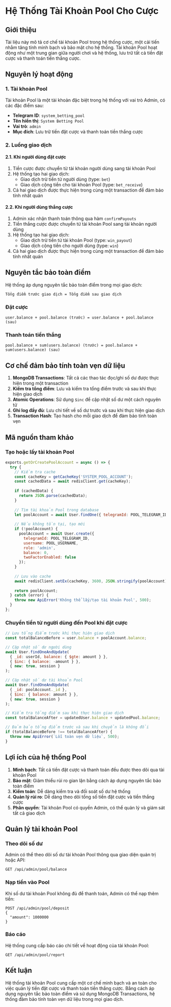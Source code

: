 # Hệ Thống Tài Khoản Pool Cho Cược

## Giới thiệu

Tài liệu này mô tả cơ chế tài khoản Pool trong hệ thống cược, một cải tiến nhằm tăng tính minh bạch và bảo mật cho hệ thống. Tài khoản Pool hoạt động như một trung gian giữa người chơi và hệ thống, lưu trữ tất cả tiền đặt cược và thanh toán tiền thắng cược.

## Nguyên lý hoạt động

### 1. Tài khoản Pool

Tài khoản Pool là một tài khoản đặc biệt trong hệ thống với vai trò Admin, có các đặc điểm sau:
- **Telegram ID**: `system_betting_pool`
- **Tên hiển thị**: `System Betting Pool`
- **Vai trò**: `admin`
- **Mục đích**: Lưu trữ tiền đặt cược và thanh toán tiền thắng cược

### 2. Luồng giao dịch

#### 2.1. Khi người dùng đặt cược
1. Tiền cược được chuyển từ tài khoản người dùng sang tài khoản Pool
2. Hệ thống tạo hai giao dịch:
   - Giao dịch trừ tiền từ người dùng (type: `bet`)
   - Giao dịch cộng tiền cho tài khoản Pool (type: `bet_receive`)
3. Cả hai giao dịch được thực hiện trong cùng một transaction để đảm bảo tính nhất quán

#### 2.2. Khi người dùng thắng cược
1. Admin xác nhận thanh toán thông qua hàm `confirmPayouts`
2. Tiền thắng cược được chuyển từ tài khoản Pool sang tài khoản người dùng
3. Hệ thống tạo hai giao dịch:
   - Giao dịch trừ tiền từ tài khoản Pool (type: `win_payout`)
   - Giao dịch cộng tiền cho người dùng (type: `win`)
4. Cả hai giao dịch được thực hiện trong cùng một transaction để đảm bảo tính nhất quán

## Nguyên tắc bảo toàn điểm

Hệ thống áp dụng nguyên tắc bảo toàn điểm trong mọi giao dịch:

```
Tổng điểm trước giao dịch = Tổng điểm sau giao dịch
```

### Đặt cược
```
user.balance + pool.balance (trước) = user.balance + pool.balance (sau)
```

### Thanh toán tiền thắng
```
pool.balance + sum(users.balance) (trước) = pool.balance + sum(users.balance) (sau)
```

## Cơ chế đảm bảo tính toàn vẹn dữ liệu

1. **MongoDB Transactions**: Tất cả các thao tác đọc/ghi số dư được thực hiện trong một transaction
2. **Kiểm tra tổng điểm**: Lưu và kiểm tra tổng điểm trước và sau khi thực hiện giao dịch
3. **Atomic Operations**: Sử dụng `$inc` để cập nhật số dư một cách nguyên tử
4. **Ghi log đầy đủ**: Lưu chi tiết về số dư trước và sau khi thực hiện giao dịch
5. **Transaction Hash**: Tạo hash cho mỗi giao dịch để đảm bảo tính toàn vẹn

## Mã nguồn tham khảo

### Tạo hoặc lấy tài khoản Pool

```javascript
exports.getOrCreatePoolAccount = async () => {
  try {
    // Kiểm tra cache
    const cacheKey = getCacheKey('SYSTEM_POOL_ACCOUNT');
    const cachedData = await redisClient.get(cacheKey);
    
    if (cachedData) {
      return JSON.parse(cachedData);
    }
    
    // Tìm tài khoản Pool trong database
    let poolAccount = await User.findOne({ telegramId: POOL_TELEGRAM_ID });
    
    // Nếu không tồn tại, tạo mới
    if (!poolAccount) {
      poolAccount = await User.create({
        telegramId: POOL_TELEGRAM_ID,
        username: POOL_USERNAME,
        role: 'admin',
        balance: 0,
        twoFactorEnabled: false
      });
    }
    
    // Lưu vào cache
    await redisClient.setEx(cacheKey, 3600, JSON.stringify(poolAccount));
    
    return poolAccount;
  } catch (error) {
    throw new ApiError('Không thể lấy/tạo tài khoản Pool', 500);
  }
};
```

### Chuyển tiền từ người dùng đến Pool khi đặt cược

```javascript
// Lưu tổng điểm trước khi thực hiện giao dịch
const totalBalanceBefore = user.balance + poolAccount.balance;

// Cập nhật số dư người dùng
await User.findOneAndUpdate(
  { _id: userId, balance: { $gte: amount } },
  { $inc: { balance: -amount } },
  { new: true, session }
);

// Cập nhật số dư tài khoản Pool
await User.findOneAndUpdate(
  { _id: poolAccount._id },
  { $inc: { balance: amount } },
  { new: true, session }
);

// Kiểm tra tổng điểm sau khi thực hiện giao dịch
const totalBalanceAfter = updatedUser.balance + updatedPool.balance;

// Đảm bảo tổng điểm trước và sau khi chuyển là không đổi
if (totalBalanceBefore !== totalBalanceAfter) {
  throw new ApiError(`Lỗi toàn vẹn dữ liệu`, 500);
}
```

## Lợi ích của hệ thống Pool

1. **Minh bạch**: Tất cả tiền đặt cược và thanh toán đều được theo dõi qua tài khoản Pool
2. **Bảo mật**: Giảm thiểu rủi ro gian lận bằng cách áp dụng nguyên tắc bảo toàn điểm
3. **Kiểm toán**: Dễ dàng kiểm tra và đối soát số dư hệ thống
4. **Quản lý rủi ro**: Dễ dàng theo dõi tổng số tiền đặt cược và tiền thắng cược
5. **Phân quyền**: Tài khoản Pool có quyền Admin, có thể quản lý và giám sát tất cả giao dịch

## Quản lý tài khoản Pool

### Theo dõi số dư
Admin có thể theo dõi số dư tài khoản Pool thông qua giao diện quản trị hoặc API:
```
GET /api/admin/pool/balance
```

### Nạp tiền vào Pool
Khi số dư tài khoản Pool không đủ để thanh toán, Admin có thể nạp thêm tiền:
```
POST /api/admin/pool/deposit
{
  "amount": 1000000
}
```

### Báo cáo
Hệ thống cung cấp báo cáo chi tiết về hoạt động của tài khoản Pool:
```
GET /api/admin/pool/report
```

## Kết luận

Hệ thống tài khoản Pool cung cấp một cơ chế minh bạch và an toàn cho việc quản lý tiền đặt cược và thanh toán tiền thắng cược. Bằng cách áp dụng nguyên tắc bảo toàn điểm và sử dụng MongoDB Transactions, hệ thống đảm bảo tính toàn vẹn dữ liệu trong mọi giao dịch. 